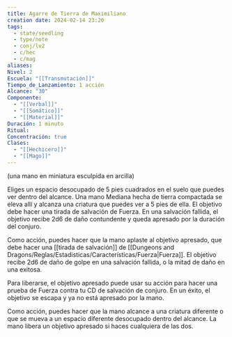 ```yaml
---
title: Agarre de Tierra de Maximiliano
creation date: 2024-02-14 23:20
tags:
  - state/seedling
  - type/note
  - conj/lv2
  - c/hec
  - c/mag
aliases: 
Nivel: 2
Escuela: "[[Transmutación]]"
Tiempo_de_Lanzamiento: 1 acción
Alcance: "30"
Componente:
  - "[[Verbal]]"
  - "[[Somático]]"
  - "[[Material]]"
Duración: 1 minuto
Ritual: 
Concentración: true
Clases:
  - "[[Hechicero]]"
  - "[[Mago]]"
---
```

(una mano en miniatura esculpida en arcilla)

Eliges un espacio desocupado de 5 pies cuadrados en el suelo que puedes ver dentro del alcance. Una mano Mediana hecha de tierra compactada se eleva allí y alcanza una criatura que puedes ver a 5 pies de ella. El objetivo debe hacer una tirada de salvación de Fuerza. En una salvación fallida, el objetivo recibe 2d6 de daño contundente y queda apresado por la duración del conjuro.

Como acción, puedes hacer que la mano aplaste al objetivo apresado, que debe hacer una [[tirada de salvación]] de [[Dungeons and Dragons/Reglas/Estadisticas/Características/Fuerza|Fuerza]]. El objetivo recibe 2d6 de daño de golpe en una salvación fallida, o la mitad de daño en una exitosa.

Para liberarse, el objetivo apresado puede usar su acción para hacer una prueba de Fuerza contra tu CD de salvación de conjuro. En un éxito, el objetivo se escapa y ya no está apresado por la mano.

Como acción, puedes hacer que la mano alcance a una criatura diferente o que se mueva a un espacio diferente desocupado dentro del alcance. La mano libera un objetivo apresado si haces cualquiera de las dos.